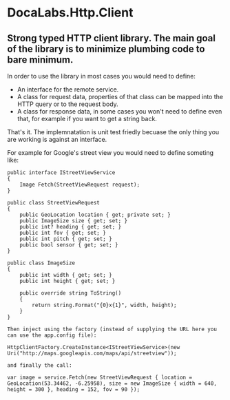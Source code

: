 DocaLabs.Http.Client
====================

Strong typed HTTP client library. The main goal of the library is to minimize plumbing code to bare minimum.
------------------------------------------------------------------------------------------------------------

In order to use the library in most cases you would need to define:
* An interface for the remote service.
* A class for request data, properties of that class can be mapped into the HTTP query or to the request body.
* A class for response data, in some cases you won't need to define even that, for example if you want to get a string back.

That's it. The implemnatation is unit test friedly becuase the only thing you are working is against an interface.


For example for Google's street view you would need to define someting like:

    public interface IStreetViewService
    {
        Image Fetch(StreetViewRequest request);
    }

    public class StreetViewRequest
    {
        public GeoLocation location { get; private set; }
        public ImageSize size { get; set; }
        public int? heading { get; set; }
        public int fov { get; set; }
        public int pitch { get; set; }
        public bool sensor { get; set; }
    }
	
    public class ImageSize
    {
        public int width { get; set; }
        public int height { get; set; }

        public override string ToString()
        {
            return string.Format("{0}x{1}", width, height);
        }
    }
	
	Then inject using the factory (instead of supplying the URL here you can use the app.config file):
	
	HttpClientFactory.CreateInstance<IStreetViewService>(new Uri("http://maps.googleapis.com/maps/api/streetview"));
	
	and finally the call:
	
	var image = service.Fetch(new StreetViewRequest { location = GeoLocation(53.34462, -6.25958), size = new ImageSize { width = 640, height = 300 }, heading = 152, fov = 90 });